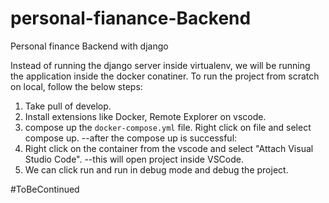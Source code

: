 # personal-fianance-Backend
Personal finance Backend with django 

Instead of running the django server inside virtualenv, we will be running the application inside the docker conatiner.
To run the project from scratch on local, follow the below steps:
1. Take pull of develop.
2. Install extensions like Docker, Remote Explorer on vscode.
3. compose up the `docker-compose.yml` file. Right click on file and select compose up.
--after the compose up is successful:
4. Right click on the container from the vscode and select "Attach Visual Studio Code".
--this will open project inside VSCode.
5. We can click run and run in debug mode and debug the project.


#ToBeContinued

